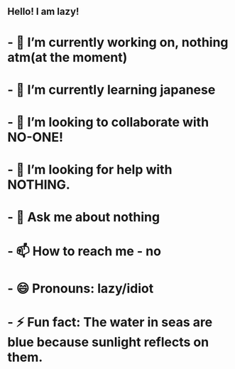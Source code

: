 ## Hello! I am lazy!

# - 🔭 I’m currently working on, nothing atm(at the moment)
# - 🌱 I’m currently learning japanese
# - 👯 I’m looking to collaborate with NO-ONE!
# - 🤔 I’m looking for help with NOTHING.
# - 💬 Ask me about nothing
# - 📫 How to reach me - no
# - 😄 Pronouns: lazy/idiot
# - ⚡ Fun fact: The water in seas are blue because sunlight reflects on them.

